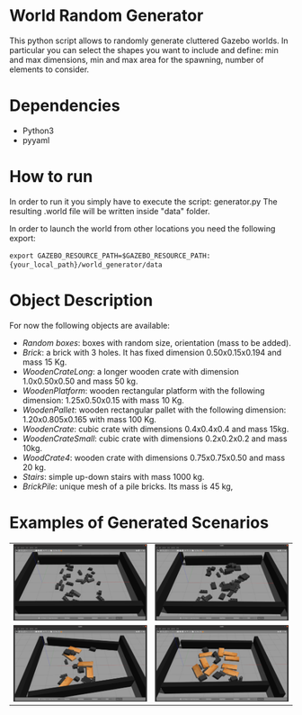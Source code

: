 # World Random Generator
This python script allows to randomly generate cluttered Gazebo worlds. In particular you can select the shapes you want to include and define: min and max dimensions, min and max area for the spawning, number of elements to consider.

# Dependencies
- Python3
- pyyaml

# How to run
In order to run it you simply have to execute the script: generator.py
The resulting .world file will be written inside "data" folder.

In order to launch the world from other locations you need the following export:
```
export GAZEBO_RESOURCE_PATH=$GAZEBO_RESOURCE_PATH:{your_local_path}/world_generator/data
```
# Object Description
For now the following objects are available:
- _Random boxes_: boxes with random size, orientation (mass to be added).
- _Brick_: a brick with 3 holes. It has fixed dimension 0.50x0.15x0.194 and mass 15 Kg.
- _WoodenCrateLong_: a longer wooden crate with dimension 1.0x0.50x0.50 and mass 50 kg.
- _WoodenPlatform_: wooden rectangular platform with the following dimension: 1.25x0.50x0.15 with mass 10 Kg.
- _WoodenPallet_: wooden rectangular pallet with the following dimension: 1.20x0.805x0.165 with mass 100 Kg.
- _WoodenCrate_: cubic crate with dimensions 0.4x0.4x0.4 and mass 15kg.
- _WoodenCrateSmall_: cubic crate with dimensions 0.2x0.2x0.2 and mass 10kg.
- _WoodCrate4_: wooden crate with dimensions 0.75x0.75x0.50 and mass 20 kg.
- _Stairs_: simple up-down stairs with mass 1000 kg.
- _BrickPile_: unique mesh of a pile bricks. Its mass is 45 kg,


# Examples of Generated Scenarios

<table>
    <tr>
        <td>
            <img src="https://github.com/ADVRHumanoids/world_generator/blob/main/examples/Example1.png?raw=true"/>
        </td>
        <td>
            <img src="https://github.com/ADVRHumanoids/world_generator/blob/main/examples/Example2.png?raw=true"/>
        </td>
    </tr>
    <tr>
        <td>
            <img src="https://github.com/ADVRHumanoids/world_generator/blob/main/examples/Example3.png?raw=true"/>
        </td>
        <td>
            <img src="https://github.com/ADVRHumanoids/world_generator/blob/main/examples/Example4.png?raw=true"/>
        </td>
    </tr>
</table>
